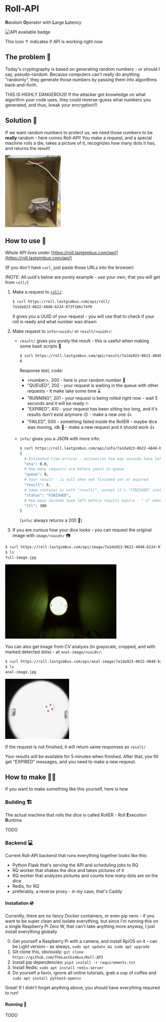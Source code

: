 # Roll-API

**R**andom
**O**perator with
**L**arge
**L**atency

![API available badge](https://img.shields.io/website?down_color=red&label=API&up_color=green&url=https%3A%2F%2Froll.lastgimbus.com%2Fapi%2F)

This icon ↑ indicates if API is working right now 

## The problem :clown_face:

Today's cryptography is based on generating random numbers - or should I say, pseudo-random. Because computers can't
really do anything "randomly", they generate those numbers by passing them into algorithms back-and-forth.

THIS IS HIGHLY DANGEROUS! If the attacker got knowledge on what algorithm your code uses, they could reverse-guess what
numbers you generated, and thus, break your encryption!!!

## Solution :muscle:

If we want random numbers to protect us, we need those numbers to be **really** random - here comes Roll-API!
You make a request, and a special machine rolls a die, takes a picture of it, recognizes how many dots it has, and
returns the result!

![Roller working](images/roller_working.gif)

## How to use :monocle_face:

Whole API lives under [https://roll.lastgimbus.com/api/](https://roll.lastgimbus.com/api/)

(If you don't have `curl`, just paste those URLs into the browser)

(NOTE: All uuid's below are purely example - use your own, that you will get from `roll/`)

1. Make a request to [`roll/`](https://roll.lastgimbus.com/api/roll/):

   ```bash
   $ curl https://roll.lastgimbus.com/api/roll/
   7a1da923-0622-4848-b224-973f1b6c74f0
   ```
   It gives you a UUID of your request - you will use that to check if your roll is ready and what number was drawn
2. Make request to `info/<uuid>/` or `result/<uuid>/`:

   - `result/` gives you purely the result - this is useful when making some bash scripts :scroll:
      ```bash
      $ curl https://roll.lastgimbus.com/api/result/7a1da923-0622-4848-b224-973f1b6c74f0/
      6
      ```
      Response text, code:
       - \<number\>, 200 - here is your random number :tada:
       - "QUEUED", 202 - your request is waiting in the queue with other requests - it make take some time :hourglass:
       - "RUNNING", 201 - your request is being rolled right now - wait 5 seconds and it will be ready :fire:
       - "EXPIRED", 410 - your request has been sitting too long, and it's results don't exist anymore :confused: - make a
         new one :+1:
       - "FAILED", 500 - something failed inside the RollER - maybe dice was moving, idk :shrug: - make a new request and
         it should work :+1:

   - `info/` gives you a JSON with more info:
      ```bash
      $ curl https://roll.lastgimbus.com/api/info/7a1da923-0622-4848-b224-973f1b6c74f0/
      {
        # Estimated-time-arrival - estimation how may seconds have left for your request to finish
        "eta": 0.0,  
        # How many requests are before yours in queue
        "queue": 0,  
        # Your result - is null when not finished yet or expired
        "result": 6,  
        # Same statuses as with "result/", except it's "FINISHED" instead of a number
        "status": "FINISHED",  
        # How many seconds have left before results expire - "-1" when waiting in queue, "0" when expired or failed
        "ttl": 300
      }
      ```
      (`info/` always returns a 200 :eyes:)

3. If you are curious how your dice looks - you can request the original image with `image/<uuid>/` :camera:

  ```bash
  $ curl https://roll.lastgimbus.com/api/image/7a1da923-0622-4848-b224-973f1b6c74f0/ > full-image.jpg
  $ ls
  full-image.jpg
  ```

   ![Example full image](images/example-full-image.jpg)

   You can also get image from CV analysis (in grayscale, cropped, and with marked detected dots) -
   at `anal-image/<uuid>/`:

  ```bash
  $ curl https://roll.lastgimbus.com/api/anal-image/7a1da923-0622-4848-b224-973f1b6c74f0/ > anal-image.jpg
  $ ls
  anal-image.jpg
  ```

   ![Example anal image](images/example-anal-image.jpg)

   If the request is not finished, it will return same responses as `result/`

Your results will be available for 5 minutes when finished. After that, you fill get "EXPIRED" messages, and you need to
make a new request.

## How to make :mechanic:

If you want to make something like this yourself, here is how

### Building :building_construction:

The actual machine that rolls the dice is called RollER - Roll **E**xecution **R**untime

TODO

### Backend :computer:

Current Roll-API backend that runs everything together looks like this:

- Python Flask that's serving the API and scheduling jobs to RQ
- RQ worker that shakes the dice and takes pictures of it
- RQ worker that analyzes pictures and counts how many dots are on the dice
- Redis, for RQ
- preferably, a reverse proxy - in my case, that's Caddy

#### Installation :cd:

Currently, there are no fancy Docker containers, or even pip venv - if you want to be super clean and isolate
everything, but since I'm running this on a single Raspberry Pi Zero W, that can't take anything more anyway, I just
install everything globally

0. Get yourself a Raspberry Pi with a camera, and install RpiOS on it - can be Light version - as
   always, `sudo apt update && sudo apt upgrade`
1. Git clone this, obviously: `git clone https://github.com/TheLastGimbus/Roll-API`
2. Install pip dependencies: `pip3 install -r requirements.txt`
3. Install Redis: `sudo apt install redis-server`
4. Do yourself a favor, ignore all online tutorials, grab a cup of coffee and `sudo apt install python3-opencv`

Great! If I didn't forget anything above, you should have everything required to run!

#### Running :rocket:

TODO
